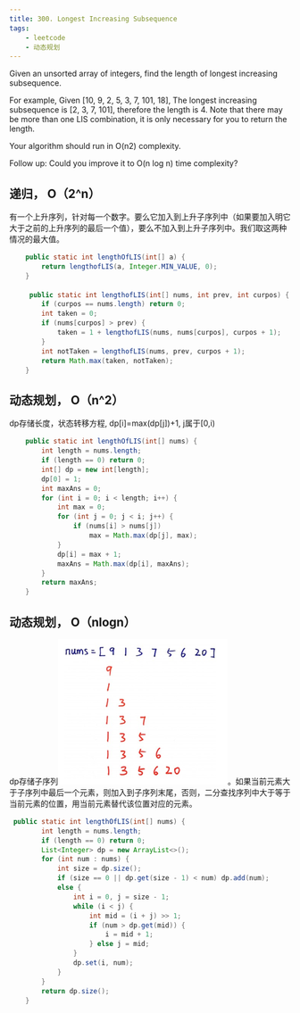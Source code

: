 ```yaml
---
title: 300. Longest Increasing Subsequence
tags:
    - leetcode 
    - 动态规划
---
```

Given an unsorted array of integers, find the length of longest increasing subsequence.

For example,
Given [10, 9, 2, 5, 3, 7, 101, 18],
The longest increasing subsequence is [2, 3, 7, 101], therefore the length is 4. Note that there may be more than one LIS combination, it is only necessary for you to return the length.

Your algorithm should run in O(n2) complexity.

Follow up: Could you improve it to O(n log n) time complexity?
## 递归， O（2^n）
有一个上升序列，针对每一个数字。要么它加入到上升子序列中（如果要加入明它大于之前的上升序列的最后一个值），要么不加入到上升子序列中。我们取这两种情况的最大值。
```java
    public static int lengthOfLIS(int[] a) {
        return lengthofLIS(a, Integer.MIN_VALUE, 0);
    }

     public static int lengthofLIS(int[] nums, int prev, int curpos) {
        if (curpos == nums.length) return 0;
        int taken = 0;
        if (nums[curpos] > prev) {
            taken = 1 + lengthofLIS(nums, nums[curpos], curpos + 1);
        }
        int notTaken = lengthofLIS(nums, prev, curpos + 1);
        return Math.max(taken, notTaken);
    }
```

## 动态规划， O（n^2）
dp存储长度，状态转移方程, dp[i]=max(dp[j])+1, j属于[0,i)
```java
    public static int lengthOfLIS(int[] nums) {
        int length = nums.length;
        if (length == 0) return 0;
        int[] dp = new int[length];
        dp[0] = 1;
        int maxAns = 0;
        for (int i = 0; i < length; i++) {
            int max = 0;
            for (int j = 0; j < i; j++) {
                if (nums[i] > nums[j])
                    max = Math.max(dp[j], max);
            }
            dp[i] = max + 1;
            maxAns = Math.max(dp[i], maxAns);
        }
        return maxAns;
    }
```

## 动态规划， O（nlogn）
dp存储子序列![](/img/LeetCode/300-1.png)。如果当前元素大于子序列中最后一个元素，则加入到子序列末尾，否则，二分查找序列中大于等于当前元素的位置，用当前元素替代该位置对应的元素。
```java
 public static int lengthOfLIS(int[] nums) {
        int length = nums.length;
        if (length == 0) return 0;
        List<Integer> dp = new ArrayList<>();
        for (int num : nums) {
            int size = dp.size();
            if (size == 0 || dp.get(size - 1) < num) dp.add(num);
            else {
                int i = 0, j = size - 1;
                while (i < j) {
                    int mid = (i + j) >> 1;
                    if (num > dp.get(mid)) {
                        i = mid + 1;
                    } else j = mid;
                }
                dp.set(i, num);
            }
        }
        return dp.size();
    }
```